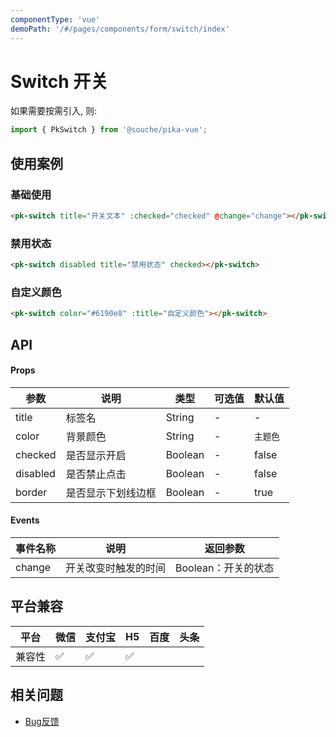 ```yaml
---
componentType: 'vue'
demoPath: '/#/pages/components/form/switch/index'
---
```


# Switch 开关

如果需要按需引入, 则: 

```js
import { PkSwitch } from '@souche/pika-vue';
```

## 使用案例

### 基础使用

```html
<pk-switch title="开关文本" :checked="checked" @change="change"></pk-switch>
```

### 禁用状态

```html
<pk-switch disabled title="禁用状态" checked></pk-switch>
```

### 自定义颜色

```html
<pk-switch color="#6190e8" :title="自定义颜色"></pk-switch>
```


## API

#### Props
| 参数     | 说明               | 类型    | 可选值 | 默认值   |
| -------- | ------------------ | ------- | ------ | -------- |
| title    | 标签名             | String  | -      | -        |
| color    | 背景颜色           | String  | -      | `主题色` |
| checked  | 是否显示开启       | Boolean | -      | false    |
| disabled | 是否禁止点击       | Boolean | -      | false    |
| border   | 是否显示下划线边框 | Boolean | -      | true     |

#### Events
| 事件名称 | 说明                 | 返回参数            |
| -------- | -------------------- | ------------------- |
| change   | 开关改变时触发的时间 | Boolean：开关的状态 |

## 平台兼容

| 平台   | 微信 | 支付宝 | H5  | 百度 | 头条 |
| ------ | ---- | ------ | --- | ---- | ---- |
| 兼容性 | ✅    | ✅      | ✅   |      |      |

## 相关问题

- [Bug反馈](https://git.souche-inc.com/souhce-Taro/pika-ui/issues/new)
